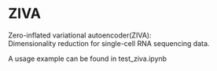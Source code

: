 # ZIVA

Zero-inflated variational autoencoder(ZIVA):  
Dimensionality reduction for single-cell RNA sequencing data.  

A usage example can be found in test_ziva.ipynb
